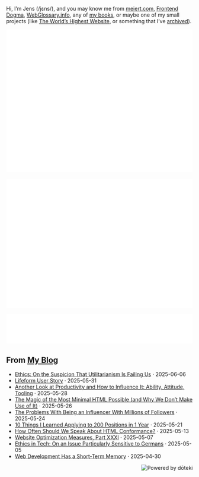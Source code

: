 Hi, I’m Jens (/jɛns/), and you may know me from [meiert.com](https://meiert.com/), [Frontend Dogma](https://frontenddogma.com/), [WebGlossary.info](https://webglossary.info/), any of [my books](https://www.goodreads.com/author/list/13623828.Jens_Oliver_Meiert), or maybe one of my small projects (like [The World’s Highest Website](https://worlds-highest-website.com/), or something that I’ve [archived](https://mirrors.meiert.org/)).

<!-- Metrics -->

[![Jens’s stats as per Metrics.](github-metrics.svg)](https://github.com/lowlighter/metrics)

[![Jens’s calendar.](github-metrics.plugin.isocalendar.fullyear.svg)](https://github.com/lowlighter/metrics/blob/master/source/plugins/isocalendar/README.md)

[![Jens’s facts.](github-metrics.plugin.habits.facts.svg)](https://github.com/lowlighter/metrics/blob/master/source/plugins/habits/README.md)

<!-- dōteki -->

<!-- blog start -->
## From [My Blog](https://meiert.com/)

- [Ethics: On the Suspicion That Utilitarianism Is Failing Us](https://meiert.com/blog/utilitarianism/) · 2025-06-06
- [Lifeform User Story](https://meiert.com/blog/lifeform-user-story/) · 2025-05-31
- [Another Look at Productivity and How to Influence It: Ability, Attitude, Tooling](https://meiert.com/blog/another-look-at-productivity/) · 2025-05-28
- [The Magic of the Most Minimal HTML Possible (and Why We Don’t Make Use of It)](https://meiert.com/blog/minimal-html-magic/) · 2025-05-26
- [The Problems With Being an Influencer With Millions of Followers](https://meiert.com/blog/influencer-problems/) · 2025-05-24
- [10 Things I Learned Applying to 200 Positions in 1 Year](https://meiert.com/blog/200-applications-in-1-year/) · 2025-05-21
- [How Often Should We Speak About HTML Conformance?](https://meiert.com/blog/speaking-about-html-conformance/) · 2025-05-13
- [Website Optimization Measures, Part XXXI](https://meiert.com/blog/optimization-measures-31/) · 2025-05-07
- [Ethics in Tech: On an Issue Particularly Sensitive to Germans](https://meiert.com/blog/on-an-ethical-issue/) · 2025-05-05
- [Web Development Has a Short-Term Memory](https://meiert.com/blog/short-term-memory/) · 2025-04-30
<!-- blog end -->

<a href="https://doteki.org"><img src="https://img.shields.io/badge/powered_by-d%C5%8Dteki-0?style=flat-square&labelColor=202b2d&color=5E936C" align="right" alt="Powered by dōteki"></a>